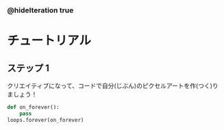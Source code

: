 ### @hideIteration true 

# チュートリアル

## ステップ 1
クリエイティブになって、コードで自分(じぶん)のピクセルアートを作(つく)りましょう！


```python
def on_forever():
    pass
loops.forever(on_forever)
```

